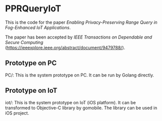 # PPRQueryIoT
This is the code for the paper *Enabling Privacy-Preserving Range Query in Fog-Enhanced IoT Applications*.

The paper has been accepted by *IEEE Transactions on Dependable and Secure Computing* (https://ieeexplore.ieee.org/abstract/document/9479788/).

## Prototype on PC
PC/: This is the system prototype on PC. It can be run by Golang directly.

## Prototype on IoT
iot/: This is the system prototype on IoT (iOS platform). It can be transformed to Objective-C library by gomobile. The library can be used in iOS project.
